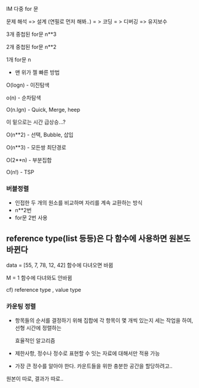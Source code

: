 IM  다중 for 문



문제 해석 => 설계 (연필로 먼저 해봐..) = > 코딩 = > 디버깅 => 유지보수



3개 중첩된 for문 n**3

2개 중첩된 for문 n**2

1개 for문 n



- 맨 위가 젤 빠른 방법

O(logn) - 이진탐색

o(n) - 순차탐색

O(n.lgn) - Quick, Merge, heep



이 밑으로는 시간 급상승...?

O(n**2) - 선택, Bubble, 삽입

O(n**3) - 모든쌍 최단경로

O(2**n) -  부분집합

O(n!) - TSP



### 버블정렬

- 인접한 두 개의 원소를 비교하며 자리를 계속 교환하는 방식
- n**2번
- for문 2번 사용



## reference type(list 등등)은 다 함수에 사용하면 원본도 바뀐다

data = [55, 7, 78, 12, 42]     함수에 다녀오면 바뀜

M = 1 함수에 다녀와도 안바뀜 

cf) reference type , value type



### 카운팅 정렬

- 항목들의 순서를 결정하기 위해 집합에 각 항목이 몇 개씩 있는지 세는 작업을 하여, 선형 시간에 정렬하는 

  효율적인 알고리즘

- 제한사항, 정수나 정수로 표현할 수 잇는 자료에 대해서만 적용 가능
- 가장 큰 정수를 알아야 한다. 카운트들을 위한 충분한 공간을 할당하려고..

원본이 따로, 결과가 따로.. 